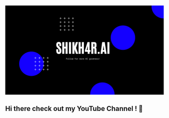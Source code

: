 [![YOUTUBE](pics/YouTube_banner.png)](https://www.youtube.com/playlist?list=PLUmDG5vO3YI3ivCLl8GJqw2dFne6KhT6n)
## Hi there check out my YouTube Channel ! 👋

<!--
**FnSK4R17s/FnSK4R17s** is a ✨ _special_ ✨ repository because its `README.md` (this file) appears on your GitHub profile.

Here are some ideas to get you started:

- 🔭 I’m currently working on ...
- 🌱 I’m currently learning ...
- 👯 I’m looking to collaborate on ...
- 🤔 I’m looking for help with ...
- 💬 Ask me about ...
- 📫 How to reach me: ...
- 😄 Pronouns: ...
- ⚡ Fun fact: ...
-->
